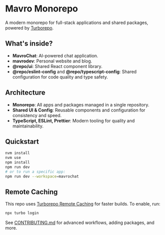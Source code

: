 # Mavro Monorepo

A modern monorepo for full-stack applications and shared packages, powered by [Turborepo](https://turborepo.com/).

## What's inside?

- **MavroChat**: AI-powered chat application.
- **mavrodev**: Personal website and blog.
- **@repo/ui**: Shared React component library.
- **@repo/eslint-config** and **@repo/typescript-config**: Shared configuration for code quality and type safety.

## Architecture

- **Monorepo**: All apps and packages managed in a single repository.
- **Shared UI & Config**: Reusable components and configuration for consistency and speed.
- **TypeScript, ESLint, Prettier**: Modern tooling for quality and maintainability.

## Quickstart

```sh
nvm install
nvm use
npm install
npm run dev
# or to run a specific app:
npm run dev --workspace=mavrochat
```

## Remote Caching

This repo uses [Turborepo Remote Caching](https://turborepo.com/docs/core-concepts/remote-caching) for faster builds.
To enable, run:

```sh
npx turbo login
```

See [CONTRIBUTING.md](./CONTRIBUTING.md) for advanced workflows, adding packages, and more.
